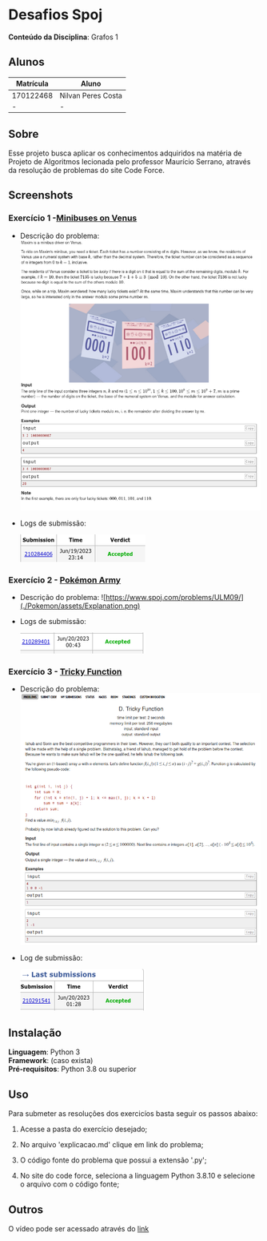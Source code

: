 # Desafios Spoj

**Conteúdo da Disciplina**: Grafos 1<br>

## Alunos
|Matrícula | Aluno |
| -- | -- |
| 170122468  |  Nilvan Peres Costa |
| -  |  - |

## Sobre 
Esse projeto busca aplicar os conhecimentos adquiridos na matéria de Projeto de Algoritmos lecionada pelo professor Maurício Serrano, através da resolução de problemas do site Code Force.

## Screenshots

### Exercício 1 -[Minibuses on Venus](https://codeforces.com/problemset/problem/1808/E2)

- Descrição do problema:
![Minibuses on Venus](./Minibus//assets/Explanation.png)

- Logs de submissão:

  ![LogsSubmissao](./Minibus/assets/Log.png)

### Exercício 2 - [Pokémon Army](./assets/Explanation.png)
- Descrição do problema:
![https://www.spoj.com/problems/ULM09/](./Pokemon/assets/Explanation.png)


- Logs de submissão:

  ![LogsSubmissao](./Pokemon/assets/Log.png)

### Exercício 3 - [Tricky Function ](https://codeforces.com/contest/429/problem/D)

- Descrição do problema:
![Help the old King](./TrickyFunction/assets/Explanation.png)

- Log de submissão:

  ![LogsSubmissao](./TrickyFunction/assets/Log.png)



## Instalação 
**Linguagem**: Python 3<br>
**Framework**: (caso exista)<br>
**Pré-requisitos**: Python 3.8 ou superior<br>

## Uso 

Para submeter as resoluções dos exercicíos basta seguir os passos abaixo:

1. Acesse a pasta do exercício desejado;

2. No arquivo 'explicacao.md' clique em link do problema;

3. O código fonte do problema que possui a extensão '.py';

4. No site do code force, seleciona a linguagem Python 3.8.10 e selecione o arquivo com o código fonte;

## Outros 
O vídeo pode ser acessado através do
[link]()




